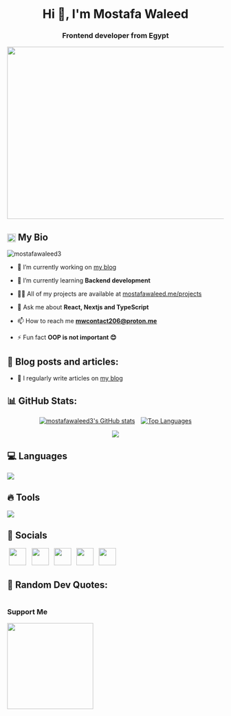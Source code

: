 <h1 align="center">Hi 👋, I'm Mostafa Waleed</h1>
<h3 align="center">Frontend developer from Egypt</h3>

<img src="https://www.notion.so/image/https%3A%2F%2Fmedia.giphy.com%2Fmedia%2FNKEt9elQ5cR68%2Fgiphy.gif?table=block&id=8040157e-b61b-416f-9cfd-9838a230cd16&spaceId=dcad0fcd-8107-4abc-96f3-a3773aad8ad8&userId=97a6ed62-86f5-4502-9a5a-b14185b7c554&cache=v2"  width="2000" height="400">

## <img class="emoji" title=":bowtie:" alt=":bowtie:" src="https://github.githubassets.com/images/icons/emoji/bowtie.png" height="20" width="20" align="absmiddle"> My Bio

 <p align="left"> <img src="https://komarev.com/ghpvc/?username=mostafawaleed3&label=Profile%20views&color=0e75b6&style=flat" alt="mostafawaleed3" /> </p>
 
- 🔭 I’m currently working on [my blog](https://mostafawaleed.me/blog)

- 🌱 I’m currently learning **Backend development**

- 👨‍💻 All of my projects are available at [mostafawaleed.me/projects](https://motafawaleed.me/projects)

- 💬 Ask me about **React, Nextjs and TypeScript**

- 📫 How to reach me **mwcontact206@proton.me**

- ⚡ Fun fact **OOP is not important 😊**

## 💌 Blog posts and articles:

- 📝 I regularly write articles on [my blog](https://mostafawaleed.me/blog)

## 📊 GitHub Stats:

<p align="left" style="display: flex; justify-content:center; align-item: center; gap: 1em;">
<a href="http://www.github.com/mostafawaleed3" ><img src="https://github-readme-stats.vercel.app/api?username=mostafawaleed3&show_icons=true&hide=&count_private=true&title_color=ec4899&text_color=ffffff&icon_color=ec4899&bg_color=1c1917&hide_border=true&show_icons=true" alt="mostafawaleed3's GitHub stats" /></a>
<a href="https://github.com/mostafawaleed3" align="left"><img src="https://github-readme-stats.vercel.app/api/top-langs/?username=mostafawaleed3&langs_count=9&title_color=ec4899&text_color=ffffff&icon_color=ec4899&bg_color=1c1917&hide_border=true&locale=en&layout=compact&custom_title=Top%20%Languages" alt="Top Languages" /></a>
</p>

<div style="display: flex;">
<a href="http://www.github.com/mostafawaleed3" style="margin-inline:auto;"><img src="https://github-readme-streak-stats.herokuapp.com/?user=mostafawaleed3&stroke=ffffff&background=1c1917&ring=ec4899&fire=ec4899&currStreakNum=ffffff&currStreakLabel=ec4899&sideNums=ffffff&sideLabels=ffffff&dates=ffffff&hide_border=true" /></a>
</div>

## 💻 Languages

<img src="https://skillicons.dev/icons?i=html,css,js,ts,react,nextjs,redux,nodejs,bootstrap,tailwind,webpack,jest,pug,styledcomponents,materialui,sass,regex,powershell,md" style="max-width: 100%;">

## 🔥 Tools

<img src="https://skillicons.dev/icons?i=figma,vscode,codepen,cloudflare,wordpress,git,github,vercel,stackoverflow" style="max-width: 100%;">

## 🎈 Socials

<p align="left">
<a style="margin-inline: .3em" href="https://www.codepen.io/mostafawaleed3" target="_blank" rel="noreferrer"><img src="https://skillicons.dev/icons?i=codepen" width="40" height="40" /></a>
<a style="margin-inline: .3em" href="https://github.com/mostafawaleed3" target="_blank" rel="noreferrer"><img src="https://skillicons.dev/icons?i=github" width="40" height="40" /></a>
<a style="margin-inline: .3em" href="https://www.linkedin.com/in/mostafa-waleed-b06034217/" target="_blank" rel="noreferrer"><img src="https://skillicons.dev/icons?i=linkedin" width="40" height="40" /></a>
<a style="margin-inline: .3em" href="https://twitter.com/MostafaAmr206" target="_blank" rel="noreferrer"><img src="https://skillicons.dev/icons?i=twitter" width="40" height="40" /></a>
<a style="margin-inline: .3em" href="https://mostafawaleed.me/feed.xml" target="_blank" rel="noreferrer"><img src="https://raw.githubusercontent.com/danielcranney/readme-generator/main/public/icons/socials/rss.svg" width="40" height="40" /></a> 
</p>

## 💠 Random Dev Quotes:

<p style="display: flex">
<a style="margin-inline: auto" target="_blank" rel="noopener noreferrer nofollow" href="https://camo.githubusercontent.com/bbe13f3004e2eb0964f3957b6581b5d01acbac30e25bf6c52cc5ebe7a80d4170/68747470733a2f2f71756f7465732d6769746875622d726561646d652e76657263656c2e6170702f6170693f747970653d686f72697a6f6e74616c267468656d653d746f6b796f6e69676874"><img src="https://camo.githubusercontent.com/bbe13f3004e2eb0964f3957b6581b5d01acbac30e25bf6c52cc5ebe7a80d4170/68747470733a2f2f71756f7465732d6769746875622d726561646d652e76657263656c2e6170702f6170693f747970653d686f72697a6f6e74616c267468656d653d746f6b796f6e69676874" alt="" data-canonical-src="https://quotes-github-readme.vercel.app/api?type=horizontal&amp;theme=tokyonight" style="max-width: 100%;"></a>
</p>

### Support Me

<a href="https://www.buymeacoffee.com/mostafawaleed"><img src="https://cdn.buymeacoffee.com/buttons/v2/default-yellow.png" width="200" />
</a>
